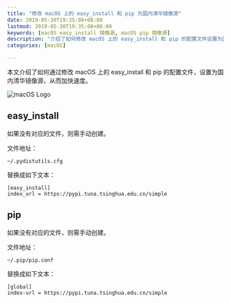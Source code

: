 ```yaml
---
title: "修改 macOS 上的 easy_install 和 pip 为国内清华镜像源"
date: 2019-05-30T19:35:08+08:00
lastmod: 2019-05-30T19:35:08+08:00
keywords: [macOS easy_install 镜像源, macOS pip 镜像源]
description: "介绍了如何修改 macOS 上的 easy_install 和 pip 的配置文件设置为国内清华镜像源。"
categories: [macOS]

---
```


本文介绍了如何通过修改 macOS 上的 easy_install 和 pip 的配置文件，设置为国内清华镜像源，从而加快速度。

<!--more-->

![macOS Logo](/images/modify-easy_install-and-pip-for-china-tsinghua-mirror-on-macos/macos-logo.webp "macOS Logo")

## easy_install

如果没有对应的文件，则需手动创建。

文件地址：

```
~/.pydistutils.cfg
```

替换成如下文本：

```text
[easy_install]
index_url = https://pypi.tuna.tsinghua.edu.cn/simple
```

## pip

如果没有对应的文件，则需手动创建。

文件地址：
 
```
~/.pip/pip.conf
```

替换成如下文本：

```text
[global]
index-url = https://pypi.tuna.tsinghua.edu.cn/simple
```
